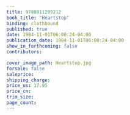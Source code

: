 ```yaml
---
title: 9780811209212
book_title: "Heartstop"
binding: clothbound
published: true
date: 1984-11-01T06:00:24-04:00
publication_date: 1984-11-01T06:00:24-04:00
show_in_forthcoming: false
contributors:

cover_image_path: Heartstop.jpg
forsale: false
saleprice:
shipping_charge:
price_us: 17.95
price_cn:
trim_size:
page_count:
---
```


